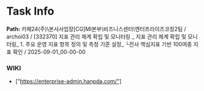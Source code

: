 # Task Info

**Path:** 카페24(주)\본사사업장\[CG]MI본부\비즈니스센터\엔터프라이즈코칭2팀 / archoi03 / [332370] 지표 관리 체계 확립 및 모니터링 _ 지표 관리 체계 확립 및 모니터링_ 1. 주요 운영 지표 항목 정의 및 측정 기준 설정_ └전사 핵심지표 기반 100여종 지표 확인 / 2025-09-01_00-00-00

### WIKI
- ["https://enterprise-admin.hanpda.com/"]

